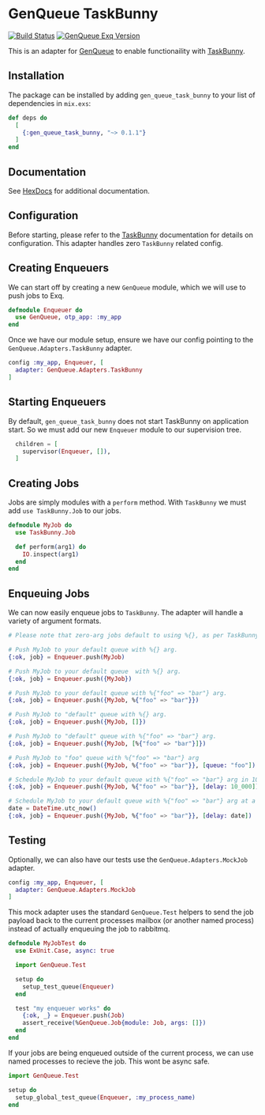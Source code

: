 # GenQueue TaskBunny
[![Build Status](https://travis-ci.org/nsweeting/gen_queue_task_bunny.svg?branch=master)](https://travis-ci.org/nsweeting/gen_queue_task_bunny)
[![GenQueue Exq Version](https://img.shields.io/hexpm/v/gen_queue_task_bunny.svg)](https://hex.pm/packages/gen_queue_task_bunny)

This is an adapter for [GenQueue](https://github.com/nsweeting/gen_queue) to enable
functionaility with [TaskBunny](https://github.com/shinyscorpion/task_bunny).

## Installation

The package can be installed by adding `gen_queue_task_bunny` to your list of dependencies in `mix.exs`:

```elixir
def deps do
  [
    {:gen_queue_task_bunny, "~> 0.1.1"}
  ]
end
```

## Documentation

See [HexDocs](https://hexdocs.pm/gen_queue_task_bunny) for additional documentation.

## Configuration

Before starting, please refer to the [TaskBunny](https://github.com/shinyscorpion/task_bunny) documentation
for details on configuration. This adapter handles zero `TaskBunny` related config.

## Creating Enqueuers

We can start off by creating a new `GenQueue` module, which we will use to push jobs to
Exq.

```elixir
defmodule Enqueuer do
  use GenQueue, otp_app: :my_app
end
```

Once we have our module setup, ensure we have our config pointing to the `GenQueue.Adapters.TaskBunny`
adapter.

```elixir
config :my_app, Enqueuer, [
  adapter: GenQueue.Adapters.TaskBunny
]
```

## Starting Enqueuers

By default, `gen_queue_task_bunny` does not start TaskBunny on application start. So we must add
our new `Enqueuer` module to our supervision tree.

```elixir
  children = [
    supervisor(Enqueuer, []),
  ]
```

## Creating Jobs

Jobs are simply modules with a `perform` method. With `TaskBunny` we must add `use TaskBunny.Job`
to our jobs.

```elixir
defmodule MyJob do
  use TaskBunny.Job

  def perform(arg1) do
    IO.inspect(arg1)
  end
end
```

## Enqueuing Jobs

We can now easily enqueue jobs to `TaskBunny`. The adapter will handle a variety of argument formats.

```elixir
# Please note that zero-arg jobs default to using %{}, as per TaskBunny requirements.

# Push MyJob to your default queue with %{} arg.
{:ok, job} = Enqueuer.push(MyJob)

# Push MyJob to your default queue  with %{} arg.
{:ok, job} = Enqueuer.push({MyJob})

# Push MyJob to your default queue with %{"foo" => "bar"} arg.
{:ok, job} = Enqueuer.push({MyJob, %{"foo" => "bar"}})

# Push MyJob to "default" queue with %{} arg.
{:ok, job} = Enqueuer.push({MyJob, []})

# Push MyJob to "default" queue with %{"foo" => "bar"} arg.
{:ok, job} = Enqueuer.push({MyJob, [%{"foo" => "bar"}]})

# Push MyJob to "foo" queue with %{"foo" => "bar"} arg
{:ok, job} = Enqueuer.push({MyJob, %{"foo" => "bar"}}, [queue: "foo"])

# Schedule MyJob to your default queue with %{"foo" => "bar"} arg in 10 seconds
{:ok, job} = Enqueuer.push({MyJob, %{"foo" => "bar"}}, [delay: 10_000])

# Schedule MyJob to your default queue with %{"foo" => "bar"} arg at a specific time
date = DateTime.utc_now()
{:ok, job} = Enqueuer.push({MyJob, %{"foo" => "bar"}}, [delay: date])
```

## Testing

Optionally, we can also have our tests use the `GenQueue.Adapters.MockJob` adapter.

```elixir
config :my_app, Enqueuer, [
  adapter: GenQueue.Adapters.MockJob
]
```

This mock adapter uses the standard `GenQueue.Test` helpers to send the job payload
back to the current processes mailbox (or another named process) instead of actually
enqueuing the job to rabbitmq.

```elixir
defmodule MyJobTest do
  use ExUnit.Case, async: true

  import GenQueue.Test

  setup do
    setup_test_queue(Enqueuer)
  end

  test "my enqueuer works" do
    {:ok, _} = Enqueuer.push(Job)
    assert_receive(%GenQueue.Job{module: Job, args: []})
  end
end
```

If your jobs are being enqueued outside of the current process, we can use named
processes to recieve the job. This wont be async safe.

```elixir
import GenQueue.Test

setup do
  setup_global_test_queue(Enqueuer, :my_process_name)
end
```
